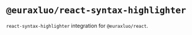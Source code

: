 # `@euraxluo/react-syntax-highlighter`

`react-syntax-highlighter` integration for `@euraxluo/react`.

